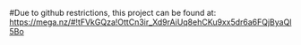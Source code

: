 #Due to github restrictions, this project can be found at: https://mega.nz/#!tFVkGQza!OttCn3ir_Xd9rAiUq8ehCKu9xx5dr6a6FQjByaQl5Bo
